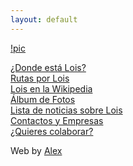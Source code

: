 ```yaml
---
layout: default
---
```

[!pic](http://loispueblo.github.io/loiss.jpg)

[¿Donde está Lois?](https://www.google.es/maps/place/24991+Lois,+Le%C3%B3n/@42.9841004,-5.1514912,16z/data=!3m1!4b1!4m5!3m4!1s0xd37d3fe5ffeed05:0x1567be6f6a50a252!8m2!3d42.9838173!4d-5.1467905)  
[Rutas por Lois](https://es.wikiloc.com/rutas/senderismo/espana/castilla-y-leon/lois)  
[Lois en la Wikipedia](https://es.wikipedia.org/wiki/Lois_(Le%C3%B3n))  
[Álbum de Fotos](https://www.google.es/search?q=fotos+lois+pueblo&tbm=isch&tbo=u&source=univ&sa=X&ved=0ahUKEwjf-Mn_8ZDVAhWHuxQKHbiWCCkQsAQIJw&biw=1093&bih=519)   
[Lista de noticias sobre Lois](http://loispueblo.github.io/noticias)  
[Contactos y Empresas](http://loispueblo.github.io/contacto)  
[¿Quieres colaborar?](http://loispueblo.github.io/colabora)  


Web by [Alex](http://www.alexandermeise.com)  
